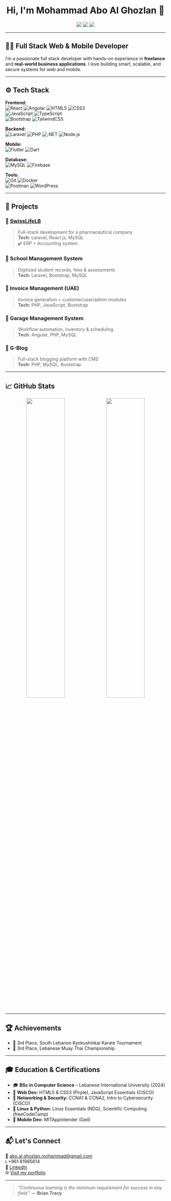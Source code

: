 <h1 align="center">Hi, I'm Mohammad Abo Al Ghozlan 👋</h1>

<p align="center">
  <a href="https://www.linkedin.com/in/mohammad-abo-al-ghozlan/"><img src="https://img.shields.io/badge/LinkedIn-Connect-blue?style=for-the-badge&logo=linkedin"></a>
  <a href="https://your-portfolio-url.com"><img src="https://img.shields.io/badge/Portfolio-Visit-green?style=for-the-badge&logo=google-chrome"></a>
  <a href="mailto:abo.al.ghozlan.mohammad@gmail.com"><img src="https://img.shields.io/badge/Email-Contact-red?style=for-the-badge&logo=gmail"></a>
</p>

---

## 👨‍💻 Full Stack Web & Mobile Developer

I’m a passionate full stack developer with hands-on experience in **freelance** and **real-world business applications**. I love building smart, scalable, and secure systems for web and mobile.

---

## ⚙️ Tech Stack

**Frontend:**  
![React](https://img.shields.io/badge/-React.js-61DAFB?style=flat-square&logo=react) 
![Angular](https://img.shields.io/badge/-Angular-DD0031?style=flat-square&logo=angular) 
![HTML5](https://img.shields.io/badge/-HTML5-E34F26?style=flat-square&logo=html5) 
![CSS3](https://img.shields.io/badge/-CSS3-1572B6?style=flat-square&logo=css3)  
![JavaScript](https://img.shields.io/badge/-JavaScript-F7DF1E?style=flat-square&logo=javascript) 
![TypeScript](https://img.shields.io/badge/-TypeScript-3178C6?style=flat-square&logo=typescript)  
![Bootstrap](https://img.shields.io/badge/-Bootstrap-7952B3?style=flat-square&logo=bootstrap) 
![TailwindCSS](https://img.shields.io/badge/-Tailwind-06B6D4?style=flat-square&logo=tailwind-css)

**Backend:**  
![Laravel](https://img.shields.io/badge/-Laravel-FF2D20?style=flat-square&logo=laravel) 
![PHP](https://img.shields.io/badge/-PHP-777BB4?style=flat-square&logo=php) 
![.NET](https://img.shields.io/badge/-.NET-512BD4?style=flat-square&logo=dotnet) 
![Node.js](https://img.shields.io/badge/-Node.js-339933?style=flat-square&logo=node.js)

**Mobile:**  
![Flutter](https://img.shields.io/badge/-Flutter-02569B?style=flat-square&logo=flutter) 
![Dart](https://img.shields.io/badge/-Dart-0175C2?style=flat-square&logo=dart)

**Database:**  
![MySQL](https://img.shields.io/badge/-MySQL-4479A1?style=flat-square&logo=mysql) 
![Firebase](https://img.shields.io/badge/-Firebase-FFCA28?style=flat-square&logo=firebase)

**Tools:**  
![Git](https://img.shields.io/badge/-Git-F05032?style=flat-square&logo=git) 
![Docker](https://img.shields.io/badge/-Docker-2496ED?style=flat-square&logo=docker)  
![Postman](https://img.shields.io/badge/-Postman-FF6C37?style=flat-square&logo=postman) 
![WordPress](https://img.shields.io/badge/-WordPress-21759B?style=flat-square&logo=wordpress)

---

## 🚀 Projects

### 🔹 [SwissLifeLB](https://swisslifelb.com)
> Full-stack development for a pharmaceutical company  
**Tech:** Laravel, React.js, MySQL  
✔️ ERP + Accounting system  

### 🔹 School Management System
> Digitized student records, fees & assessments  
**Tech:** Laravel, Bootstrap, MySQL  

### 🔹 Invoice Management (UAE)
> Invoice generation + customer/user/admin modules  
**Tech:** PHP, JavaScript, Bootstrap  

### 🔹 Garage Management System
> Workflow automation, inventory & scheduling  
**Tech:** Angular, PHP, MySQL  

### 🔹 G-Blog
> Full-stack blogging platform with CMS  
**Tech:** PHP, MySQL, Bootstrap  

---

## 📈 GitHub Stats

<p align="center">
  <img src="https://github-readme-stats.vercel.app/api?username=YourGitHubUsername&show_icons=true&theme=radical" width="49%">
  <img src="https://github-readme-stats.vercel.app/api/top-langs/?username=YourGitHubUsername&layout=compact&theme=radical" width="49%">
</p>

---

## 🏆 Achievements

- 🥉 3rd Place, South Lebanon Kyokushinkai Karate Tournament  
- 🥉 3rd Place, Lebanese Muay Thai Championship

---

## 🎓 Education & Certifications

- 🎓 **BSc in Computer Science** – Lebanese International University (2024)
- 🧠 **Web Dev:** HTML5 & CSS3 (Pirple), JavaScript Essentials (CISCO)
- 🔐 **Networking & Security:** CCNA1 & CCNA2, Intro to Cybersecurity (CISCO)
- 🐧 **Linux & Python:** Linux Essentials (NDG), Scientific Computing (freeCodeCamp)
- 📱 **Mobile Dev:** MITAppIntender (Geil)

---

## 📬 Let's Connect

📧 [abo.al.ghozlan.mohammad@gmail.com](mailto:abo.al.ghozlan.mohammad@gmail.com)  
📞 +961 81985614  
🔗 [LinkedIn](https://www.linkedin.com/in/mohammad-abo-al-ghozlan/)  
🌐 [Visit my portfolio](https://your-portfolio-url.com)

---

> _"Continuous learning is the minimum requirement for success in any field."_ — **Brian Tracy**
